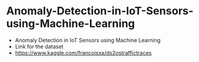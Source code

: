 # Anomaly-Detection-in-IoT-Sensors-using-Machine-Learning
- Anomaly Detection in IoT Sensors using Machine Learning
- Link for the dataset
- https://www.kaggle.com/francoisxa/ds2ostraffictraces